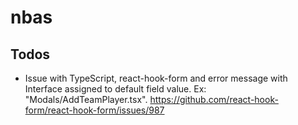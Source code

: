 # nbas

## Todos

- Issue with TypeScript, react-hook-form and error message with Interface assigned to default field value. Ex: "Modals/AddTeamPlayer.tsx". https://github.com/react-hook-form/react-hook-form/issues/987